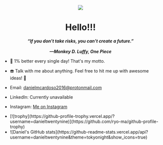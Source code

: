 <div id="header" align="center">
  <img src="https://media4.giphy.com/media/v1.Y2lkPTc5MGI3NjExbnFuZTFkOWhjNzdtM3M3dHFzbXA3ZXV1NzdkMzBxeXVnNXExMDduMiZlcD12MV9pbnRlcm5hbF9naWZfYnlfaWQmY3Q9Zw/Jvzxn0c33thWUg7wqO/giphy.gif" width:"200"/>
</div>

  <h1 align="center">
    Hello!!!
  </h1>
  <p align="center">
    <strong>
      <i>
        “If you don’t take risks, you can’t create a future.”<br><br>—Monkey D. Luffy, One Piece
      </i>
    </strong>
  </p>
  
  - :seedling: 1% better every single day! That's my motto.
  
  - :phone: Talk with me about anything. Feel free to hit me up with awesome ideas! :exploding_head:
  - Email: danielmcardoso2016@protonmail.com
  - LinkedIn: Currently unavailable
  - Instagram: <a href="https://www.instagram.com/onepercentdan/">Me on Instagram</a>

<ul>
  <li>
    [![trophy](https://github-profile-trophy.vercel.app/?username=danieltwentynine)](https://github.com/ryo-ma/github-profile-trophy)
  </li>
  <li>
    ![Daniel's GitHub stats](https://github-readme-stats.vercel.app/api?username=danieltwentynine&theme=tokyonight&show_icons=true)
  </li>
</ul>
